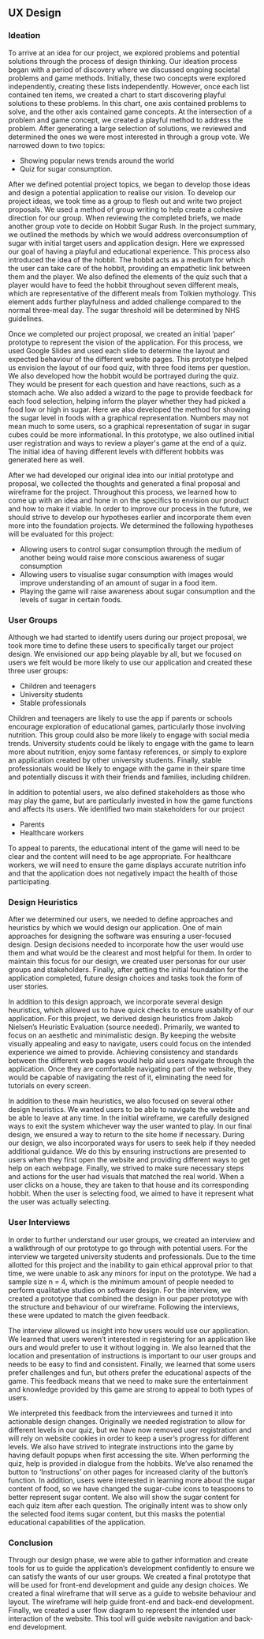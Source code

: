 ## UX Design

### Ideation
To arrive at an idea for our project, we explored problems and potential solutions through the process of design thinking. Our ideation process began with a period of discovery where we discussed ongoing societal problems and game methods. Initially, these two concepts were explored independently, creating these lists independently. However, once each list contained ten items, we created a chart to start discovering playful solutions to these problems. In this chart, one axis contained problems to solve, and the other axis contained game concepts. At the intersection of a problem and game concept, we created a playful method to address the problem. After generating a large selection of solutions, we reviewed and determined the ones we were most interested in through a group vote. We narrowed down to two topics:
- Showing popular news trends around the world
- Quiz for sugar consumption.  

After we defined potential project topics, we began to develop those ideas and design a potential application to realise our vision. To develop our project ideas, we took time as a group to flesh out and write two project proposals. We used a method of group writing to help create a cohesive direction for our group. When reviewing the completed briefs, we made another group vote to decide on Hobbit Sugar Rush. In the project summary, we outlined the methods by which we would address overconsumption of sugar with initial target users and application design. Here we expressed our goal of having a playful and educational experience. This process also introduced the idea of the hobbit. The hobbit acts as a medium for which the user can take care of the hobbit, providing an empathetic link between them and the player. We also defined the elements of the quiz such that a player would have to feed the hobbit throughout seven different meals, which are representative of the different meals from Tolkien mythology. This element adds further playfulness and added challenge compared to the normal three-meal day. The sugar threshold will be determined by NHS guidelines.

Once we completed our project proposal, we created an initial ‘paper’ prototype to represent the vision of the application. For this process, we used Google Slides and used each slide to determine the layout and expected behaviour of the different website pages. This prototype helped us envision the layout of our food quiz, with three food items per question. We also developed how the hobbit would be portrayed during the quiz. They would be present for each question and have reactions, such as a stomach ache. We also added a wizard to the page to provide feedback for each food selection, helping inform the player whether they had picked a food low or high in sugar. Here we also developed the method for showing the sugar level in foods with a graphical representation. Numbers may not mean much to some users, so a graphical representation of sugar in sugar cubes could be more informational. In this prototype, we also outlined initial user registration and ways to review a player's game at the end of a quiz. The initial idea of having different levels with different hobbits was generated here as well.

After we had developed our original idea into our initial prototype and proposal, we collected the thoughts and generated a final proposal and wireframe for the project. Throughout this process, we learned how to come up with an idea and hone in on the specifics to envision our product and how to make it viable. In order to improve our process in the future, we should strive to develop our hypotheses earlier and incorporate them even more into the foundation projects. We determined the following hypotheses will be evaluated for this project: 
- Allowing users to control sugar consumption through the medium of another being would raise more conscious awareness of sugar consumption
- Allowing users to visualise sugar consumption with images would improve understanding of an amount of sugar in a food item.
- Playing the game will raise awareness about sugar consumption and the levels of sugar in certain foods.  

### User Groups
Although we had started to identify users during our project proposal, we took more time to define these users to specifically target our project design. We envisioned our app being playable by all, but we focused on users we felt would be more likely to use our application and created these three user groups:

- Children and teenagers
- University students
- Stable professionals  

Children and teenagers are likely to use the app if parents or schools encourage exploration of educational games, particularly those involving nutrition. This group could also be more likely to engage with social media trends. University students could be likely to engage with the game to learn more about nutrition, enjoy some fantasy references, or simply to explore an application created by other university students. Finally, stable professionals would be likely to engage with the game in their spare time and potentially discuss it with their friends and families, including children.

In addition to potential users, we also defined stakeholders as those who may play the game, but are particularly invested in how the game functions and affects its users. We identified two main stakeholders for our project

- Parents
- Healthcare workers  

To appeal to parents, the educational intent of the game will need to be clear and the content will need to be age appropriate. For healthcare workers, we will need to ensure the game displays accurate nutrition info and that the application does not negatively impact the health of those participating.

### Design Heuristics
After we determined our users, we needed to define approaches and heuristics by which we would design our application. One of main approaches for designing the software was ensuring a user-focused design. Design decisions needed to incorporate how the user would use them and what would be the clearest and most helpful for them. In order to maintain this focus for our design, we created user personas for our user groups and stakeholders. Finally, after getting the initial foundation for the application completed, future design choices and tasks took the form of user stories.

In addition to this design approach, we incorporate several design heuristics, which allowed us to have quick checks to ensure usability of our application. For this project, we derived design heuristics from Jakob Nielsen’s Heuristic Evaluation (source needed). Primarily, we wanted to focus on an aesthetic and minimalistic design. By keeping the website visually appealing and easy to navigate, users could focus on the intended experience we aimed to provide. Achieving consistency and standards between the different web pages would help aid users navigate through the application. Once they are comfortable navigating part of the website, they would be capable of navigating the rest of it, eliminating the need for tutorials on every screen.

In addition to these main heuristics, we also focused on several other design heuristics. We wanted users to be able to navigate the website and be able to leave at any time. In the initial wireframe, we carefully designed ways to exit the system whichever way the user wanted to play. In our final design, we ensured a way to return to the site home if necessary. During our design, we also incorporated ways for users to seek help if they needed additional guidance. We do this by ensuring instructions are presented to users when they first open the website and providing different ways to get help on each webpage. Finally, we strived to make sure necessary steps and actions for the user had visuals that matched the real world. When a user clicks on a house, they are taken to that house and its corresponding hobbit. When the user is selecting food, we aimed to have it represent what the user was actually selecting.


### User Interviews
In order to further understand our user groups, we created an interview and a walkthrough of our prototype to go through with potential users. For the interview we targeted university students and professionals. Due to the time allotted for this project and the inability to gain ethical approval prior to that time, we were unable to ask any minors for input on the prototype. We had a sample size n = 4, which is the minimum amount of people needed to perform qualitative studies on software design. For the interview, we created a prototype that combined the design in our paper prototype with the structure and behaviour of our wireframe. Following the interviews, these were updated to match the given feedback.

The interview allowed us insight into how users would use our application. We learned that users weren’t interested in registering for an application like ours and would prefer to use it without logging in. We also learned that the location and presentation of instructions is important to our user groups and needs to be easy to find and consistent. Finally, we learned that some users prefer challenges and fun, but others prefer the educational aspects of the game. This feedback means that we need to make sure the entertainment and knowledge provided by this game are strong to appeal to both types of users.

We interpreted this feedback from the interviewees and turned it into actionable design changes. Originally we needed registration to allow for different levels in our quiz, but we have now removed user registration and will rely on website cookies in order to keep a user’s progress for different levels. We also have strived to integrate instructions into the game by having default popups when first accessing the site. When performing the quiz, help is provided in dialogue from the hobbits. We’ve also renamed the button to ‘Instructions’ on other pages for increased clarity of the button’s function. In addition, users were interested in learning more about the sugar content of food, so we have changed the sugar-cube icons to teaspoons to better represent sugar content. We also will show the sugar content for each quiz item after each question. The originally intent was to show only the selected food items sugar content, but this masks the potential educational capabilities of the application.

### Conclusion
Through our design phase, we were able to gather information and create tools for us to guide the application’s development confidently to ensure we can satisfy the wants of our user groups. We created a final prototype that will be used for front-end development and guide any design choices. We created a final wireframe that will serve as a guide to website behaviour and layout. The wireframe will help guide front-end and back-end development. Finally, we created a user flow diagram to represent the intended user interaction of the website. This tool will guide website navigation and back-end development.

